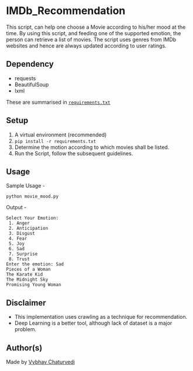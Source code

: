 # IMDb_Recommendation

This script, can help one choose a Movie according to his/her mood at the time.
By using this script, and feeding one of the supported emotion, the person can retrieve a list of movies.
The script uses genres from IMDb websites and hence are always updated according to user ratings.


## Dependency

- requests
- BeautifulSoup
- lxml

These are summarised in [`requirements.txt`](requirements.txt)


## Setup

1. A virtual environment (recommended)
1. `pip install -r requirements.txt`
1. Determine the motion according to which movies shall be listed.
1. Run the Script, follow the subsequent guidelines.

## Usage

Sample Usage -

`
python movie_mood.py
`

Output -

```
Select Your Emotion:
 1. Anger
 2. Anticipation
 3. Disgust
 4. Fear
 5. Joy
 6. Sad
 7. Surprise
 8. Trust
Enter the emotion: Sad
Pieces of a Woman
The Karate Kid
The Midnight Sky
Promising Young Woman
```

## Disclaimer

- This implementation uses crawling as a technique for recommendation.
- Deep Learning is a better tool, although lack of dataset is a major problem.

## Author(s)  

Made by [Vybhav Chaturvedi](https://www.linkedin.com/in/vybhav-chaturvedi-0ba82614a/)

